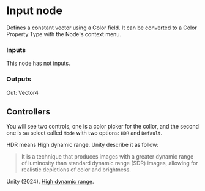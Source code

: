 # Input node

Defines a constant vector using a Color field.
It can be converted to a Color Property Type with the Node's context menu.

### Inputs
This node has not inputs.

### Outputs
Out: Vector4

## Controllers
You will see two controls, one is a color picker for the collor, and the second one is sa select called `Mode` with two options: `HDR` and `Default`.

HDR means High dynamic range. Unity describe it as follow:
> It is a technique that produces images with a greater dynamic range of luminosity than standard dynamic range (SDR) images, allowing for realistic depictions of color and brightness.

Unity (2024). [High dynamic range](https://docs.unity3d.com/Manual/HDR.html).